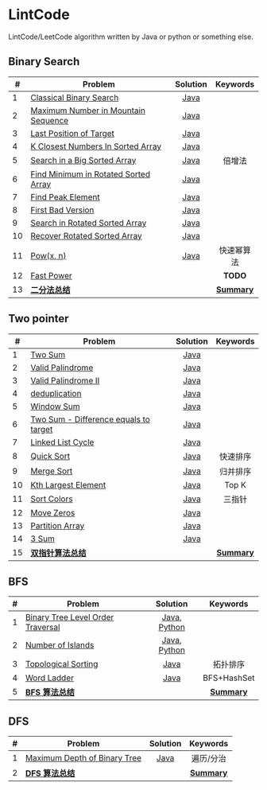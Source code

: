 # LintCode

LintCode/LeetCode algorithm written by Java or python or something else.

## Binary Search

<!-- [二分法总结](note/binarysearch.md) -->

| #   |  Problem  |  Solution  |  Keywords  |
| --- | --------- | :--------: | :--------: |
|1|[Classical Binary Search](https://www.lintcode.com/problem/classical-binary-search/)|[Java](Java/binarysearch/ClassicalBinarySearch.java)|  |
|2|[Maximum Number in Mountain Sequence](http://www.lintcode.com/en/problem/maximum-number-in-mountain-sequence/)|[Java](Java/binarysearch/MountainSequence.java)| |
|3|[Last Position of Target](http://www.lintcode.com/en/problem/maximum-number-in-mountain-sequence/)|[Java](Java/binarysearch/LastPosition.java)| |
|4|[K Closest Numbers In Sorted Array](http://www.lintcode.com/en/problem/k-closest-numbers-in-sorted-array/)|[Java](Java/binarysearch/KClosestNumber.java)| |
|5|[Search in a Big Sorted Array](http://www.lintcode.com/en/problem/search-in-a-big-sorted-array/)|[Java](Java/binarysearch/SearchBigSortedArray.java)|倍增法|
|6|[Find Minimum in Rotated Sorted Array](http://www.lintcode.com/en/problem/find-minimum-in-rotated-sorted-array/)|[Java](Java/binarysearch/FindMin.java)||
|7|[Find Peak Element](http://www.lintcode.com/en/problem/find-peak-element/)|[Java](Java/binarysearch/FindPeak.java)||
|8|[First Bad Version](http://www.lintcode.com/en/problem/search-a-2d-matrix/)|[Java](Java/binarysearch/FindFirstBadVersion.java)||
|9|[Search in Rotated Sorted Array](http://www.lintcode.com/en/problem/search-in-rotated-sorted-array/)|[Java](Java/binarysearch/Search.java)||
|10|[Recover Rotated Sorted Array](https://www.lintcode.com/problem/recover-rotated-sorted-array/description)|[Java](Java/binarysearch/RecoverRotatedSortedArray.java)||
|11|[Pow(x, n)](https://www.lintcode.com/problem/powx-n/description)|[Java](Java/binarysearch/MyPow.java)|快速幂算法|
|12|[Fast Power](https://www.lintcode.com/problem/fast-power/description)||**TODO**|
|13|**[二分法总结](note/binarysearch.md)**||**[Summary](note/binarysearch.md)**|

<!--
- [Search a 2D Matrix](http://www.lintcode.com/en/problem/search-a-2d-matrix/)
- [Search a 2D Matrix II](http://www.lintcode.com/en/problem/search-a-2d-matrix-ii/)
- [Closest Number in Sorted Array](http://www.lintcode.com/en/problem/closest-number-in-sorted-array/)
- [First Position of Target](http://www.lintcode.com/problem/first-position-of-target)
- [Total Occurrence of Target](http://www.lintcode.com/en/problem/total-occurrence-of-target/)
- [Drop Eggs](http://www.lintcode.com/en/problem/drop-eggs/)：[**!!!reference**](http://www.cnblogs.com/grandyang/p/4762756.html)
- [Divide Two Integers](http://www.lintcode.com/en/problem/divide-two-integers/)：[**!!!reference**](http://blog.csdn.net/linhuanmars/article/details/20024907#reply)
- [Search for a Range](http://www.lintcode.com/en/problem/search-for-a-range/)
- [Smallest Rectangle Enclosing Black Pixels](http://www.lintcode.com/en/problem/smallest-rectangle-enclosing-black-pixels/)
- [Sqrt(x)](http://www.lintcode.com/en/problem/sqrtx/)
- [Maximum Average Subarray](http://www.lintcode.com/en/problem/maximum-average-subarray/)：[**!!!reference**](http://www.lintcode.com/en/problem/maximum-average-subarray/)
- [Sqrt(x) II](http://www.lintcode.com/en/problem/sqrtx-ii/) -->

## Two pointer

<!-- [双指针算法总结](note/two-pointer.md) -->

| #   |  Problem  |  Solution  |  Keywords  |
| --- | --------- | :--------: | :--------: |
|1|[Two Sum](https://www.lintcode.com/problem/two-sum/description)|[Java](Java/twopointer/TwoSum.java)||
|2|[Valid Palindrome](https://www.lintcode.com/problem/valid-palindrome/description)|[Java](Java/twopointer/IsPalindrome.java)||
|3|[Valid Palindrome II](https://www.lintcode.com/problem/valid-palindrome-ii/description)|[Java](Java/twopointer/IsPalindromeII.java)||
|4|[deduplication](https://www.lintcode.com/problem/remove-duplicate-numbers-in-array/description)|[Java](Java/twopointer/Deduplication.java)||
|5|[Window Sum](https://www.lintcode.com/problem/window-sum/description)|[Java](Java/twopointer/WinSum.java)||
|6|[Two Sum - Difference equals to target](https://www.lintcode.com/problem/two-sum-difference-equals-to-target/description)|[Java](Java/twopointer/TwoSum7.java)||
|7|[Linked List Cycle](https://www.lintcode.com/problem/linked-list-cycle/note)|[Java](Java/twopointer/HasCycle.java)||
|8|[Quick Sort](https://www.lintcode.com/problem/sort-integers-ii/description)|[Java](Java/twopointer/QuickSort.java)|快速排序|
|9|[Merge Sort](https://www.lintcode.com/problem/sort-integers-ii/description)|[Java](Java/twopointer/MergeSort.java)|归并排序|
|10|[Kth Largest Element](https://www.lintcode.com/problem/kth-largest-element/description)|[Java](Java/twopointer/QuickSelect.java)|Top K|
|11|[Sort Colors](https://www.lintcode.com/problem/sort-colors/description)|[Java](Java/twopointer/SortColor.java)|三指针|
|12|[Move Zeros](https://www.lintcode.com/problem/move-zeroes/description)|[Java](Java/twopointer/MoveZeros.java)||
|13|[Partition Array](https://www.lintcode.com/problem/partition-array/description)|[Java](Java/twopointer/MoveZeros.java)||
|14|[3 Sum](https://www.lintcode.com/problem/3sum/description)|[Java](Java/twopointer/ThreeSum.java)||
|15|**[双指针算法总结](note/two-pointer.md)**||**[Summary](note/two-pointer.md)**|

## BFS

<!-- [BFS 算法总结](note/bfs.md) -->

| #   |  Problem  |  Solution  |  Keywords  |
| --- | --------- | :--------: | :--------: |
|1|[Binary Tree Level Order Traversal](https://www.lintcode.com/problem/binary-tree-level-order-traversal/description)|[Java](Java/bfs/LevelOrder.java), [Python](Python/bfs/LevelOrder.py)||
|2|[Number of Islands](https://www.lintcode.com/problem/number-of-islands/description)|[Java](Java/bfs/NumIslands.java), [Python](Python/bfs/NumIslands.py)||
|3|[Topological Sorting](https://www.lintcode.com/problem/topological-sorting/description)|[Java](Java/bfs/TopSorting.java)|拓扑排序|
|4|[Word Ladder](https://www.lintcode.com/problem/word-ladder/description)|[Java](Java/bfs/WordLadder.java)|BFS+HashSet|
|5|**[BFS 算法总结](note/bfs.md)**||**[Summary](note/bfs.md)**|

## DFS
| #   |  Problem  |  Solution  |  Keywords  |
| --- | --------- | :--------: | :--------: |
|1|[Maximum Depth of Binary Tree](https://www.lintcode.com/problem/maximum-depth-of-binary-tree/description)|[Java](Java/dfs/MaxDepth.java)|遍历/分治|
|2|**[DFS 算法总结](note/dfs.md)**||**[Summary](note/dfs.md)**|

<!-- ## String

- [String 总结](note/string/string-1.md)
- [strStr](http://www.lintcode.com/problem/strstr)
- [strStrII](http://www.lintcode.com/problem/strstrII): [Rabin-Karp 算法](https://github.com/Kexin-Li/AlgsProject/blob/master/Java
/string/Rabin-Karp%E7%AE%97%E6%B3%95.md)

## DFS

- [subsets](http://www.lintcode.com/en/problem/subsets)
- [subsetsII](http://www.lintcode.com/en/problem/subsets-ii)

## Binary Tree

- [二叉树总结](note/binarytree/binarytree-1.md)
- [Maximum Depth of Binary Tree](http://www.lintcode.com/en/problem/maximum-depth-of-binary-tree/)
- [Binary Tree Path](http://www.lintcode.com/en/problem/binary-tree-paths/)
- [Minimum Subtree](http://www.lintcode.com/zh-cn/problem/minimum-subtree/)
- [Subtree with Maximum Average](http://www.lintcode.com/en/problem/subtree-with-maximum-average/)
- [Flatten Binary Tree to Linked List](http://www.lintcode.com/en/problem/flatten-binary-tree-to-linked-list/)
- [Balanced Binary Tree](http://www.lintcode.com/en/problem/balanced-binary-tree/)
- [Binary Tree Inorder Traversal](http://www.lintcode.com/en/problem/binary-tree-inorder-traversal/)
- [Binary Tree Preorder Traversal](http://www.lintcode.com/en/problem/binary-tree-preorder-traversal/)
- [Binary Tree Postorder Traversal](http://www.lintcode.com/en/problem/binary-tree-postorder-traversal/)
- [Lowest Common Ancestor III](http://www.lintcode.com/en/problem/lowest-common-ancestor-iii/)

## LinkedList

- [链表总结](https://github.com/Kexin-Li/AlgsProject/blob/master/Java
/linkedlist/LinkedList%E6%80%BB%E7%BB%93.md)
- [Insert into a Cyclic Sorted List](http://www.lintcode.com/en/problem/insert-into-a-cyclic-sorted-list/)
- [Merge Two Sorted Lists](http://www.lintcode.com/en/problem/merge-two-sorted-lists/)

## Array

- [数组总结](https://github.com/Kexin-Li/AlgsProject/blob/master/Java
/array/Array%E6%80%BB%E7%BB%93.md)
- [Subarray sum](http://www.lintcode.com/en/problem/subarray-sum/)
- [Maximum Subarray](http://www.lintcode.com/en/problem/maximum-subarray/) -->